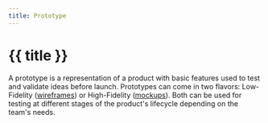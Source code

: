 ```yaml
---
title: Prototype
---
```


# {{ title }}

A prototype is a representation of a product with basic features used to test and validate ideas before launch. Prototypes can come in two flavors: Low-Fidelity ([wireframes](/glossary/wireframe)) or High-Fidelity ([mockups](/glossary/mockup)). Both can be used for testing at different stages of the product's lifecycle depending on the team's needs.